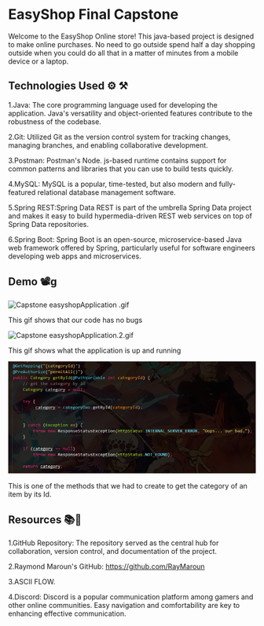 # EasyShop Final Capstone
Welcome to the EasyShop Online store! This java-based project is designed to make online purchases.
No need to go outside spend half a day shopping outside when you could do all that in a matter of 
minutes from a mobile device or a laptop. 

## Technologies Used ⚙ ⚒
1.Java: The core programming language used for developing the application. Java's versatility and object-oriented features contribute to the robustness of the codebase.

2.Git: Utilized Git as the version control system for tracking changes, managing branches, and enabling collaborative development.

3.Postman: Postman's Node. js-based runtime contains support for common patterns and libraries that you can use to build tests quickly.

4.MySQL: MySQL is a popular, time-tested, but also modern and fully-featured relational database management software.

5.Spring REST:Spring Data REST is part of the umbrella Spring Data project and makes it easy to build hypermedia-driven REST web services on top of Spring Data repositories.

6.Spring Boot: Spring Boot is an open-source, microservice-based Java web framework offered by Spring, particularly useful for software engineers developing web apps and microservices. 

## Demo 📽g
![Capstone easyshopApplication .gif](..%2F..%2F..%2FGif%20animations%2FCapstone%20easyshopApplication%20.gif)

This gif shows that our code has no bugs

![Capstone easyshopApplication.2.gif](..%2F..%2F..%2FGif%20animations%2FCapstone%20easyshopApplication.2.gif)

This gif shows what the application is up and running

![img.png](img.png)

This is one of the methods that we had to create to get the category of an item by its Id.
## Resources 📚📑
1.GitHub Repository: The repository served as the central hub for collaboration, version control, and documentation of the project.

2.Raymond Maroun's GitHub: https://github.com/RayMaroun

3.ASCII FLOW.

4.Discord: Discord is a popular communication platform among gamers and other online communities. Easy navigation and comfortability are key to enhancing effective communication.

